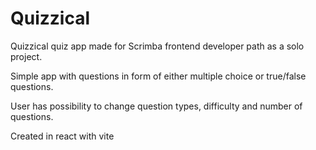 # Quizzical
Quizzical quiz app made for Scrimba frontend developer path as a solo project.

Simple app with questions in form of either multiple choice or true/false questions.

User has possibility to change question types, difficulty and number of questions.

Created in react with vite
